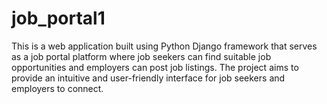# job_portal1
This is a web application built using Python Django framework that serves as a job portal platform where job seekers can find suitable job opportunities and employers can post job listings. The project aims to provide an intuitive and user-friendly interface for job seekers and employers to connect.

